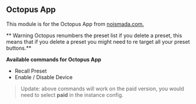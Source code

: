 ## Octopus App

This module is for the Octopus App from [noismada.com.](http://noismada.com)

** Warning Octopus renumbers the preset list if you delete a preset, this means that if you delete a preset you might need to re target all your preset buttons.**

**Available commands for Octopus App**

* Recall Preset
* Enable / Disable Device

> Update: above commands will work on the paid version, you would need to select **paid** in the instance config.
